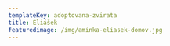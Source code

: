 ```yaml
---
templateKey: adoptovana-zvirata
title: Eliášek
featuredimage: /img/aminka-eliasek-domov.jpg
---
```

